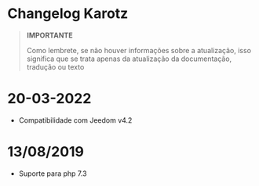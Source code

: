 # Changelog Karotz

>**IMPORTANTE**
>
>Como lembrete, se não houver informações sobre a atualização, isso significa que se trata apenas da atualização da documentação, tradução ou texto

# 20-03-2022

- Compatibilidade com Jeedom v4.2

# 13/08/2019

- Suporte para php 7.3
